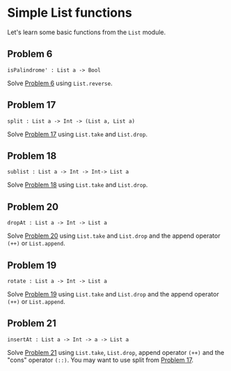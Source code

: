 # Simple List functions

Let's learn some basic functions from the `List` module.

## Problem 6

```
isPalindrome' : List a -> Bool
```

Solve [Problem 6](../p/p06.md) using `List.reverse`.

## Problem 17

```
split : List a -> Int -> (List a, List a)
```

Solve [Problem 17](../p/p17.md) using `List.take` and `List.drop`.

## Problem 18

```
sublist : List a -> Int -> Int-> List a
```

Solve [Problem 18](../p/p18.md) using  `List.take` and `List.drop`.

## Problem 20

```
dropAt : List a -> Int -> List a
```

Solve [Problem 20](../p/p20.md) using  `List.take` and `List.drop` and the append operator ```(++)``` or ```List.append```.

## Problem 19

```
rotate : List a -> Int -> List a
```

Solve [Problem 19](../p/p19.md) using `List.take` and `List.drop` and the append operator ```(++)``` or ```List.append```.

## Problem 21

```
insertAt : List a -> Int -> a -> List a
```

Solve [Problem 21](../p/p21.md)  using `List.take`, `List.drop`, append operator ```(++)``` and the "cons" operator ```(::)```. You may want to use split from [Problem 17](../p/p17.md).

